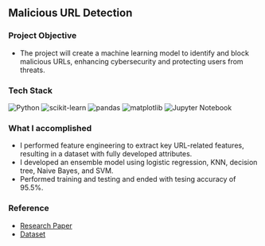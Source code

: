 ## Malicious URL Detection 

### Project Objective

+ The project will create a machine learning model to identify and block malicious URLs, enhancing cybersecurity and protecting users from threats.
  
### Tech Stack

![Python](https://img.shields.io/badge/python-3670A0?style=for-the-badge&logo=python&logoColor=ffdd54) 
![scikit-learn](https://img.shields.io/badge/scikit--learn-ffffff?style=for-the-badge&logo=scikit-learn&logoColor=F7931E)
![pandas](https://img.shields.io/badge/pandas-150458?style=for-the-badge&logo=pandas&logoColor=white)
![matplotlib](https://img.shields.io/badge/matplotlib-11557c?style=for-the-badge&logo=matplotlib&logoColor=ffffff)
![Jupyter Notebook](https://img.shields.io/badge/Jupyter%20Notebook-F37626?style=for-the-badge&logo=Jupyter&logoColor=ffffff)

### What I accomplished 

+ I performed feature engineering to extract key URL-related features, resulting in a dataset with fully developed attributes.
+ I developed an ensemble model using logistic regression, KNN, decision tree, Naive Bayes, and SVM.
+ Performed training and testing and ended with tesing accuracy of 95.5%.

### Reference
+ [Research Paper](https://link.springer.com/chapter/10.1007/978-981-10-8536-9_44)
+ [Dataset](https://www.kaggle.com/datasets/sid321axn/malicious-urls-dataset)
